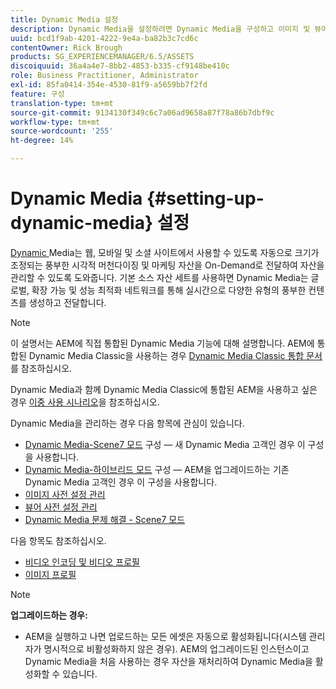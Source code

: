 ```yaml
---
title: Dynamic Media 설정
description: Dynamic Media을 설정하려면 Dynamic Media을 구성하고 이미지 및 뷰어 사전 설정을 관리해야 합니다.
uuid: bcd1f9ab-4201-4222-9e4a-ba82b3c7cd6c
contentOwner: Rick Brough
products: SG_EXPERIENCEMANAGER/6.5/ASSETS
discoiquuid: 36a4a4e7-8bb2-4853-b335-cf9148be410c
role: Business Practitioner, Administrator
exl-id: 85fa0414-354e-4530-81f9-a5659bb7f2fd
feature: 구성
translation-type: tm+mt
source-git-commit: 9134130f349c6c7a06ad9658a87f78a86b7dbf9c
workflow-type: tm+mt
source-wordcount: '255'
ht-degree: 14%

---
```


# Dynamic Media {#setting-up-dynamic-media} 설정

[Dynamic ](https://www.adobe.com/solutions/web-experience-management/dynamic-media.html) Media는 웹, 모바일 및 소셜 사이트에서 사용할 수 있도록 자동으로 크기가 조정되는 풍부한 시각적 머천다이징 및 마케팅 자산을 On-Demand로 전달하여 자산을 관리할 수 있도록 도와줍니다. 기본 소스 자산 세트를 사용하면 Dynamic Media는 글로벌, 확장 가능 및 성능 최적화 네트워크를 통해 실시간으로 다양한 유형의 풍부한 컨텐츠를 생성하고 전달합니다.

>[!NOTE]
>
>이 설명서는 AEM에 직접 통합된 Dynamic Media 기능에 대해 설명합니다. AEM에 통합된 Dynamic Media Classic을 사용하는 경우 [Dynamic Media Classic 통합 문서](/help/sites-administering/scene7.md)를 참조하십시오.
>
>Dynamic Media과 함께 Dynamic Media Classic에 통합된 AEM을 사용하고 싶은 경우 [이중 사용 시나리오](/help/sites-administering/scene7.md#dual-use-scenario)을 참조하십시오.

Dynamic Media을 관리하는 경우 다음 항목에 관심이 있습니다.

* [Dynamic Media-Scene7 모드](config-dms7.md)  구성 — 새 Dynamic Media 고객인 경우 이 구성을 사용합니다.
* [Dynamic Media-하이브리드 모드](config-dynamic.md)  구성 — AEM을 업그레이드하는 기존 Dynamic Media 고객인 경우 이 구성을 사용합니다.
* [이미지 사전 설정 관리](managing-image-presets.md)
* [뷰어 사전 설정 관리](managing-viewer-presets.md)
* [Dynamic Media 문제 해결 - Scene7 모드](troubleshoot-dms7.md)

다음 항목도 참조하십시오.

* [비디오 인코딩 및 비디오 프로필](video-profiles.md)
* [이미지 프로필](image-profiles.md)

>[!NOTE]
>
>**업그레이드하는 경우:**
>
>* AEM을 실행하고 나면 업로드하는 모든 에셋은 자동으로 활성화됩니다(시스템 관리자가 명시적으로 비활성화하지 않은 경우). AEM의 업그레이드된 인스턴스이고 Dynamic Media을 처음 사용하는 경우 자산을 재처리하여 Dynamic Media을 활성화할 수 있습니다.

